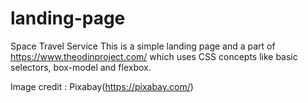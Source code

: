 # landing-page
Space Travel Service
This is a simple landing page and a part of https://www.theodinproject.com/ which uses CSS concepts like basic selectors, box-model and flexbox.

Image credit : Pixabay(https://pixabay.com/)
